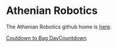 # Athenian Robotics

The Athenian Robotics github home is [here](https://github.com/athenian-robotics).


<div class='tcw' data-id='Countdown-5650' style='position: relative; display: inline-block; margin: 0 auto; width: 100%'><a href="//www.tickcounter.com/countdown/5650/coutdown-to-bag-day" title="Coutdown to Bag Day">Coutdown to Bag Day</a><a href="//www.tickcounter.com/" title="Countdown">Countdown</a></div><style>.tcw:after { content: ''; display: block; margin-top: 25%; }</style><script>(function(d, s, id) { var js, pjs = d.getElementsByTagName(s)[0]; if (d.getElementById(id)) return; js = d.createElement(s); js.id = id; js.src = "//www.tickcounter.com/static/js/loader.js"; pjs.parentNode.insertBefore(js, pjs); }(document, 'script', 'tickcounter-sdk'));</script>

